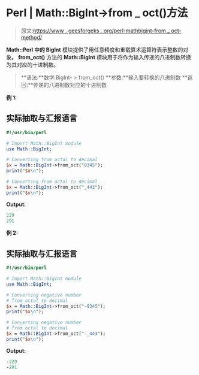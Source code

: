 # Perl | Math::BigInt->from _ oct()方法

> 原文:[https://www . geesforgeks . org/perl-mathbigint-from _ oct-method/](https://www.geeksforgeeks.org/perl-mathbigint-from_oct-method/)

**Math::Perl 中的 BigInt** 模块提供了用任意精度和重载算术运算符表示整数的对象。
**from_oct()** 方法的 **Math::BigInt** 模块用于将作为输入传递的八进制数转换为其对应的十进制数。

> **语法:**数学:BigInt- > from_oct()
> **参数:**输入要转换的八进制数
> **返回:**传递的八进制数对应的十进制数

**例 1:**

## 实际抽取与汇报语言

```perl
#!/usr/bin/perl

# Import Math::BigInt module
use Math::BigInt;

# Converting from octal to decimal
$x = Math::BigInt->from_oct("0345");
print("$x\n");

# Converting from octal to decimal
$x = Math::BigInt->from_oct("_443");
print("$x\n");
```

**Output:** 

```perl
229
291
```

**例 2:**

## 实际抽取与汇报语言

```perl
#!/usr/bin/perl

# Import Math::BigInt module
use Math::BigInt;

# Converting negative number
# from octal to decimal
$x = Math::BigInt->from_oct("-0345");
print("$x\n");

# Converting negative number
# from octal to decimal
$x = Math::BigInt->from_oct("-_443");
print("$x\n");
```

**Output:** 

```perl
-229
-291
```
